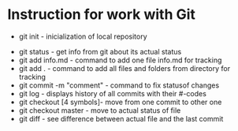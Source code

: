 # Instruction for work with Git

* git init - inicialization of local repository
- git status - get info from git about its actual status
- git add info.md - command to add one file info.md for tracking
- git add . - command to add all files and folders from directory for tracking
- git commit -m "comment" - command to fix statusof changes
- git log - displays history of all commits with their #-codes
- git checkout [4 symbols]- move from one commit to other one
- git checkout master - move to actual status of file
- git diff - see difference between actual file and the last commit 